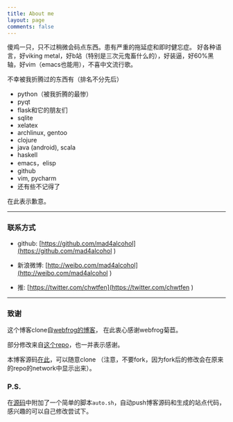 ```yaml
---
title: About me
layout: page
comments: false
---
```


傻鸡一只，只不过稍微会码点东西。患有严重的拖延症和即时健忘症。
好各种语言，好viking metal，好b站（特别是三次元鬼畜什么的），好装逼，好60%黑轴，好vim（emacs也能用），不喜中文流行歌。

不幸被我折腾过的东西有（排名不分先后）

* python（被我折腾的最惨）
* pyqt
* flask和它的朋友们
* sqlite
* xelatex
* archlinux, gentoo
* clojure
* java (android), scala
* haskell
* emacs，elisp
* github
* vim, pycharm
* 还有些不记得了


在此表示歉意。

----

### 联系方式

* github: [https://github.com/mad4alcohol](https://github.com/mad4alcohol )

* 新浪微博: [http://weibo.com/mad4alcohol](http://weibo.com/mad4alcohol )

* 推: [https://twitter.com/chwtfen](https://twitter.com/chwtfen )

---

### 致谢

这个博客clone自[webfrog的博客](https://github.com/webfrogs/webfrogs.github.com )，
在此衷心感谢webfrog菊苣。

部分修改来自[这个repo](https://github.com/plusjade/jekyll-bootstrap )，也一并表示感谢。

本博客源码[在此](https://github.com/mad4alcohol/mad4a-blog )，可以随意clone
（注意，不要fork，因为fork后的修改会在原来的repo的network中显示出来）。

### P.S.

在[源码](https://github.com/mad4alcohol/mad4a-blog )中附加了一个简单的脚本`auto.sh`，自动push博客源码和生成的站点代码，感兴趣的可以自己修改尝试下。

